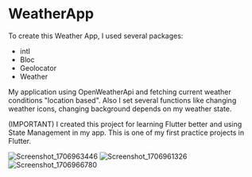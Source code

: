 # WeatherApp
 To create this Weather App,
 I used several packages:
 - intl
 - Bloc
 - Geolocator
 - Weather

My application using OpenWeatherApi and fetching current weather conditions "location based".
Also I set several functions like changing weather icons, changing background depends on my weather state.

(IMPORTANT) I created this project for learning Flutter better and using State Management in my app. This is one of my first practice projects in Flutter.

![Screenshot_1706963446](https://github.com/yasinatagun/WeatherApp/assets/4943407/6f251500-be42-4dbf-94e7-49d0c9880d41)
![Screenshot_1706961326](https://github.com/yasinatagun/WeatherApp/assets/4943407/0d58bfde-67ed-49c5-a675-8786ba5571ac)
![Screenshot_1706966780](https://github.com/yasinatagun/WeatherApp/assets/4943407/332809dc-2fed-4c59-9b75-543957641d6d)
